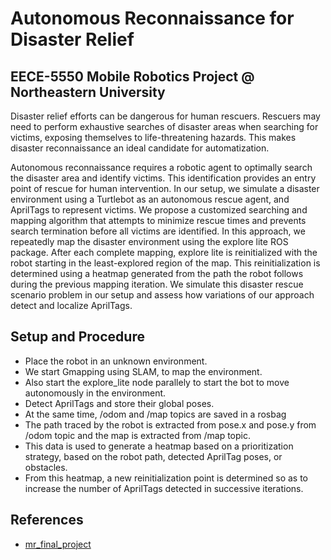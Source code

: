 # Autonomous Reconnaissance for Disaster Relief 

## EECE-5550 Mobile Robotics Project @ Northeastern University 

Disaster relief efforts can be dangerous for human
rescuers. Rescuers may need to perform exhaustive searches of
disaster areas when searching for victims, exposing themselves
to life-threatening hazards. This makes disaster reconnaissance an 
ideal candidate for automatization.

Autonomous reconnaissance requires a robotic agent to optimally
search the disaster area and identify victims. This identification
provides an entry point of rescue for human intervention. In our
setup, we simulate a disaster environment using a Turtlebot as
an autonomous rescue agent, and AprilTags to represent victims.
We propose a customized searching and mapping algorithm
that attempts to minimize rescue times and prevents search
termination before all victims are identified. In this approach, we
repeatedly map the disaster environment using the explore lite
ROS package. After each complete mapping, explore lite is
reinitialized with the robot starting in the least-explored region
of the map. This reinitialization is determined using a heatmap
generated from the path the robot follows during the previous
mapping iteration. We simulate this disaster rescue scenario
problem in our setup and assess how variations of our approach
detect and localize AprilTags.


## Setup and Procedure

* Place the robot in an unknown environment.
* We start Gmapping using SLAM, to map the environment.
* Also start the explore_lite node parallely to start the bot to move autonomously in the environment.
* Detect AprilTags and store their global poses.
* At the same time, /odom and /map topics are saved in a rosbag
* The path traced by the robot is extracted from pose.x and pose.y from /odom topic and the map is extracted from /map topic.
* This data is used to generate a heatmap based on a prioritization strategy, based on the robot path, detected AprilTag poses, or obstacles.
* From this heatmap, a new reinitialization point is determined so as to increase the number of AprilTags detected in successive iterations.

## References
 * [mr_final_project](https://github.com/lhy0807/mr_final_project)
